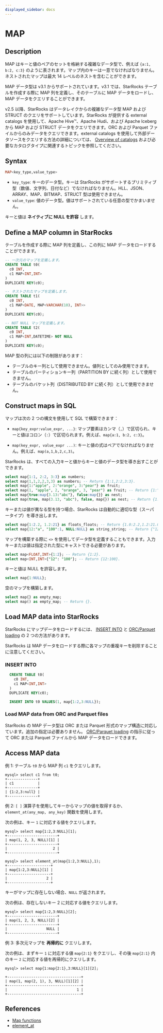 ```yaml
---
displayed_sidebar: docs
---
```


# MAP

## Description

MAP はキーと値のペアのセットを格納する複雑なデータ型で、例えば `{a:1, b:2, c:3}` のように表されます。マップ内のキーは一意でなければなりません。ネストされたマップは最大 14 レベルのネストを含むことができます。

MAP データ型は v3.1 からサポートされています。v3.1 では、StarRocks テーブルを作成する際に MAP 列を定義し、そのテーブルに MAP データをロードし、MAP データをクエリすることができます。

v2.5 以降、StarRocks はデータレイクからの複雑なデータ型 MAP および STRUCT のクエリをサポートしています。StarRocks が提供する external catalogs を使用して、Apache Hive™、Apache Hudi、および Apache Iceberg から MAP および STRUCT データをクエリできます。ORC および Parquet ファイルからのみデータをクエリできます。external catalogs を使用して外部データソースをクエリする方法の詳細については、 [Overview of catalogs](../../../data_source/catalog/catalog_overview.md) および必要なカタログタイプに関連するトピックを参照してください。

## Syntax

```Haskell
MAP<key_type,value_type>
```

- `key_type`: キーのデータ型。キーは StarRocks がサポートするプリミティブ型（数値、文字列、日付など）でなければなりません。HLL、JSON、ARRAY、MAP、BITMAP、STRUCT 型は使用できません。
- `value_type`: 値のデータ型。値はサポートされている任意の型でかまいません。

キーと値は **ネイティブに NULL を許容** します。

## Define a MAP column in StarRocks

テーブルを作成する際に MAP 列を定義し、この列に MAP データをロードすることができます。

```SQL
-- 一次元のマップを定義します。
CREATE TABLE t0(
  c0 INT,
  c1 MAP<INT,INT>
)
DUPLICATE KEY(c0);

-- ネストされたマップを定義します。
CREATE TABLE t1(
  c0 INT,
  c1 MAP<DATE, MAP<VARCHAR(10), INT>>
)
DUPLICATE KEY(c0);

-- NOT NULL マップを定義します。
CREATE TABLE t2(
  c0 INT,
  c1 MAP<INT,DATETIME> NOT NULL
)
DUPLICATE KEY(c0);
```

MAP 型の列には以下の制限があります：

- テーブルのキー列として使用できません。値列としてのみ使用できます。
- テーブルのパーティションキー列（PARTITION BY に続く列）として使用できません。
- テーブルのバケット列（DISTRIBUTED BY に続く列）として使用できません。

## Construct maps in SQL

マップは次の 2 つの構文を使用して SQL で構築できます：

- `map{key_expr:value_expr, ...}`: マップ要素はカンマ（`,`）で区切られ、キーと値はコロン（`:`）で区切られます。例えば、`map{a:1, b:2, c:3}`。

- `map(key_expr, value_expr ...)`: キーと値の式はペアでなければなりません。例えば、`map(a,1,b,2,c,3)`。

StarRocks は、すべての入力キーと値からキーと値のデータ型を導き出すことができます。

```SQL
select map{1:1, 2:2, 3:3} as numbers;
select map(1,1,2,2,3,3) as numbers; -- Return {1:1,2:2,3:3}.
select map{1:"apple", 2:"orange", 3:"pear"} as fruit;
select map(1, "apple", 2, "orange", 3, "pear") as fruit; -- Return {1:"apple",2:"orange",3:"pear"}.
select map{true:map{3.13:"abc"}, false:map{}} as nest;
select map(true, map(3.13, "abc"), false, map{}) as nest; -- Return {1:{3.13:"abc"},0:{}}.
```

キーまたは値が異なる型を持つ場合、StarRocks は自動的に適切な型（スーパータイプ）を導き出します。

```SQL
select map{1:2.2, 1.2:21} as floats_floats; -- Return {1.0:2.2,1.2:21.0}.
select map{12:"a", "100":1, NULL:NULL} as string_string; -- Return {"12":"a","100":"1",null:null}.
```

マップを構築する際に `<>` を使用してデータ型を定義することもできます。入力キーまたは値は指定された型にキャストできる必要があります。

```SQL
select map<FLOAT,INT>{1:2}; -- Return {1:2}.
select map<INT,INT>{"12": "100"}; -- Return {12:100}.
```

キーと値は NULL を許容します。

```SQL
select map{1:NULL};
```

空のマップを構築します。

```SQL
select map{} as empty_map;
select map() as empty_map; -- Return {}.
```

## Load MAP data into StarRocks

StarRocks にマップデータをロードするには、 [INSERT INTO](../../../loading/InsertInto.md) と [ORC/Parquet loading](../../sql-statements/loading_unloading/BROKER_LOAD.md) の 2 つの方法があります。

StarRocks は MAP データをロードする際に各マップの重複キーを削除することに注意してください。

### INSERT INTO

```SQL
  CREATE TABLE t0(
    c0 INT,
    c1 MAP<INT,INT>
  )
  DUPLICATE KEY(c0);

  INSERT INTO t0 VALUES(1, map{1:2,3:NULL});
```

### Load MAP data from ORC and Parquet files

StarRocks の MAP データ型は ORC または Parquet 形式のマップ構造に対応しています。追加の指定は必要ありません。 [ORC/Parquet loading](../../sql-statements/loading_unloading/BROKER_LOAD.md) の指示に従って ORC または Parquet ファイルから MAP データをロードできます。

## Access MAP data

例 1: テーブル `t0` から MAP 列 `c1` をクエリします。

```Plain Text
mysql> select c1 from t0;
+--------------+
| c1           |
+--------------+
| {1:2,3:null} |
+--------------+
```

例 2: `[ ]` 演算子を使用してキーからマップの値を取得するか、`element_at(any_map, any_key)` 関数を使用します。

次の例は、キー `1` に対応する値をクエリします。

```Plain Text
mysql> select map{1:2,3:NULL}[1];
+-----------------------+
| map(1, 2, 3, NULL)[1] |
+-----------------------+
|                     2 |
+-----------------------+

mysql> select element_at(map{1:2,3:NULL},1);
+--------------------+
| map{1:2,3:NULL}[1] |
+--------------------+
|                  2 |
+--------------------+
```

キーがマップに存在しない場合、`NULL` が返されます。

次の例は、存在しないキー 2 に対応する値をクエリします。

```Plain Text
mysql> select map{1:2,3:NULL}[2];
+-----------------------+
| map(1, 2, 3, NULL)[2] |
+-----------------------+
|                  NULL |
+-----------------------+
```

例 3: 多次元マップを **再帰的に** クエリします。

次の例は、まずキー `1` に対応する値 `map{2:1}` をクエリし、その後 `map{2:1}` 内のキー `2` に対応する値を再帰的にクエリします。

```Plain Text
mysql> select map{1:map{2:1},3:NULL}[1][2];

+----------------------------------+
| map(1, map(2, 1), 3, NULL)[1][2] |
+----------------------------------+
|                                1 |
+----------------------------------+
```

## References

- [Map functions](../../sql-functions/map-functions/map_values.md)
- [element_at](../../sql-functions/array-functions/element_at.md)